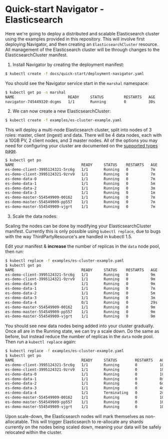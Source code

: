 # Quick-start Navigator - Elasticsearch

Here we're going to deploy a distributed and scalable Elasticsearch cluster using the examples
provided in this repository. This will involve first deploying Navigator, and then creating
an `ElasticsearchCluster` resource. All management of the Elasticsearch cluster will be through
changes to the ElasticsearchCluster manifest.

1) Install Navigator by creating the deployment manifest:

```bash
$ kubectl create -f docs/quick-start/deployment-navigator.yaml
```

You should see the Navigator service start in the `marshal` namespace:

```bash
$ kubectl get po -n marshal
NAME                        READY     STATUS         RESTARTS   AGE
navigator-745449320-dcgms   1/1       Running        0          30s
```

2) We can now create a new ElasticsearchCluster:

```bash
$ kubectl create -f examples/es-cluster-example.yaml
```

This will deploy a multi-node Elasticsearch cluster, split into nodes of 3 roles: master, client (ingest) and data.
There will be 4 data nodes, each with a 10GB PV, 2 client nodes, and 3 master nodes. All of the options you may need
for configuring your cluster are documented on the [supported types page](../supported-types/).

```bash
$ kubectl get po
NAME                              READY     STATUS    RESTARTS   AGE
es-demo-client-3995124321-5rc6g   1/1       Running   0          7m
es-demo-client-3995124321-9zrv9   1/1       Running   0          7m
es-demo-data-0                    1/1       Running   0          7m
es-demo-data-1                    1/1       Running   0          5m
es-demo-data-2                    1/1       Running   0          3m
es-demo-data-3                    1/1       Running   0          1m
es-demo-master-554549909-00162    1/1       Running   0          7m
es-demo-master-554549909-pp557    1/1       Running   0          7m
es-demo-master-554549909-vjgrt    1/1       Running   0          7m
```

3) Scale the data nodes:

Scaling the nodes can be done by modifying your ElasticsearchCluster manifest. Currently this is only
possible using `kubectl replace`, due to bugs with the way ThirdPartyResource's are handled in kubectl 1.5.

Edit your manifest & **increase** the number of replicas in the `data` node pool, then run:

```bash
$ kubectl replace -f examples/es-cluster-example.yaml
$ kubectl get po
NAME                              READY     STATUS    RESTARTS   AGE
es-demo-client-3995124321-5rc6g   1/1       Running   0          9m
es-demo-client-3995124321-9zrv9   1/1       Running   0          9m
es-demo-data-0                    1/1       Running   0          9m
es-demo-data-1                    1/1       Running   0          7m
es-demo-data-2                    1/1       Running   0          5m
es-demo-data-3                    1/1       Running   0          3m
es-demo-data-4                    0/1       Running   0          29s
es-demo-master-554549909-00162    1/1       Running   0          9m
es-demo-master-554549909-pp557    1/1       Running   0          9m
es-demo-master-554549909-vjgrt    1/1       Running   0          9m
```

You should see new data nodes being added into your cluster gradually. Once all are in the Running state, we can try
a scale down. Do the same as before, but instead reduce the number of replicas in the `data` node pool. Then run a
`kubectl replace` again:

```bash
$ kubectl replace -f examples/es-cluster-example.yaml
$ kubectl get po
NAME                              READY     STATUS        RESTARTS   AGE
es-demo-client-3995124321-5rc6g   1/1       Running       0          10m
es-demo-client-3995124321-9zrv9   1/1       Running       0          10m
es-demo-data-0                    1/1       Running       0          10m
es-demo-data-1                    1/1       Running       0          8m
es-demo-data-2                    1/1       Running       0          6m
es-demo-data-3                    1/1       Running       0          4m
es-demo-data-4                    1/1       Terminating   0          2m
es-demo-master-554549909-00162    1/1       Running       0          10m
es-demo-master-554549909-pp557    1/1       Running       0          10m
es-demo-master-554549909-vjgrt    1/1       Running       0          10m
```

Upon scale-down, the Elasticsearch nodes will mark themselves as non-allocatable. This will trigger Elasticsearch to
re-allocate any shards currently on the nodes being scaled down, meaning your data will be safely relocated within the
cluster.
